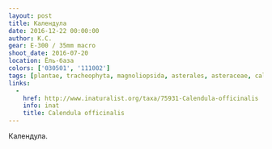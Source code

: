 ```yaml
---
layout: post
title: Календула
date: 2016-12-22 00:00:00
author: К.С.
gear: E-300 / 35mm macro
shoot_date: 2016-07-20
location: Ёль-база
colors: ['030501', '111002']
tags: [plantae, tracheophyta, magnoliopsida, asterales, asteraceae, calendula, calendula officinalis]
links:
  -
    href: http://www.inaturalist.org/taxa/75931-Calendula-officinalis
    info: inat
    title: Calendula officinalis
---
```


Календула.
